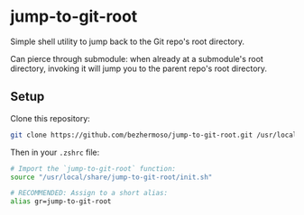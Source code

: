 # jump-to-git-root

Simple shell utility to jump back to the Git repo's root directory.

Can pierce through submodule: when already at a submodule's root directory, invoking it
will jump you to the parent repo's root directory.

## Setup

Clone this repository:

```sh
git clone https://github.com/bezhermoso/jump-to-git-root.git /usr/local/share

```

 Then in your `.zshrc` file:

```sh
# Import the `jump-to-git-root` function:
source "/usr/local/share/jump-to-git-root/init.sh"

# RECOMMENDED: Assign to a short alias:
alias gr=jump-to-git-root
```
